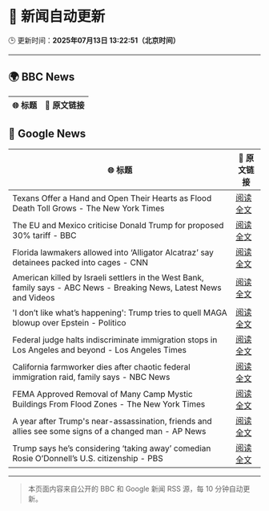 # 🧠 新闻自动更新

🕒 更新时间：**2025年07月13日 13:22:51（北京时间）**

---

## 🌍 BBC News

| 🌐 标题 | 🔗 原文链接 |
|--------|-------------|

## 📰 Google News

| 🌐 标题 | 🔗 原文链接 |
|--------|-------------|
| Texans Offer a Hand and Open Their Hearts as Flood Death Toll Grows - The New York Times | [阅读全文](https://news.google.com/rss/articles/CBMie0FVX3lxTE9hRVYyQ0dHUk9DdVpmdjdrVFpNWUNxTTJGc1BoM3l3TzlQYU8wQUhyQ01WWkdGcWlVVTZDOWFYNW43WHdZOFFDa2ZUMU5zZFhkZGh0MEFyc3U5SHhUWjFtSUJwV1FxQmh4MTVVZzBpY2VpUk1JbHJXVkxZbw?oc=5) |
| The EU and Mexico criticise Donald Trump for proposed 30% tariff - BBC | [阅读全文](https://news.google.com/rss/articles/CBMiWkFVX3lxTE1VMEFaSVV1VERUMnJ5OFlzcm5Va1BRMGdKalgyVnJ0em94T0RmOTdWZmxndXJoNlF1dk96X2ljMHdfZ29qMHMzRjBxUUp2V0xHZUZ0c3NpMEdGUdIBX0FVX3lxTE4yTG53SGJoQllFSS1BMGtuU0ZyMHEtaVYxM0d5dUJ3V19RR3RhbUhrZEhMamhPNnF2YWQtYXJkelZEOFRSdTFEbmhsYzZERmp5aWxFRGZWTnRIbmItdkJJ?oc=5) |
| Florida lawmakers allowed into ‘Alligator Alcatraz’ say detainees packed into cages - CNN | [阅读全文](https://news.google.com/rss/articles/CBMigwFBVV95cUxONUJNQ0pxS0xva280WmtWZ0drWnlCOEhHalF3OWx2OU9aZ2Y2ZmtJR0FQc1J5cTZzek9qTWUzd2tQR29vQ2VFQ1JBY1o2XzE5N2E1M18tTnFZTFVxa3h2eGhYYkJCbXlZY0h3QTFuekhHd0hZZEg0cXhpeDFYclJtak5RWdIBiAFBVV95cUxOekNZdW1XSTVwTUp6NDh2VmRuZndrMF9HTmhuZTVVMmNVTEY5NjJyc3l0Njg3cDBXekloSmhjb3RvaERkMTdPd0htQUJjLUNhT24tM25BSGtfbXFqTkZPYWRvVzVvaHNqbWIwaFJaMFI2Qk42Ul9VNGI0Q2pjdXAzM1Z3aURfT1R2?oc=5) |
| American killed by Israeli settlers in the West Bank, family says - ABC News - Breaking News, Latest News and Videos | [阅读全文](https://news.google.com/rss/articles/CBMiqAFBVV95cUxQRHVrRkZ4c3QySXlrcmJpRWdGb0JwcWhqb0ZQck5WcWNKTnRxeWZLb3pIc3JOMmd3cXFneFMyaFJQbFpsQnBDTnUtaVdsN1Z5S1d3emF6RVNQa25ZQUZUdXhMVXRGejAycnJkMXU0Q0RTWUZUdGFzNXZRWWpiVS1pN1QtNGFoMTM5bnJUZGFDeDlScUhUTnNrdEJtYTB3WEhxRUpnX0U1ZDXSAa4BQVVfeXFMUFhybWxJYmMyT1Q5c09ERHg5QjJMUUJ6TFF5TGY0UEphTy1DT3hfR19Zc0VqQ0lXT3ZUdHJIMk1xc3dwUTNIWHhpd2Y4TE9VTjBBbmV3MjBMVHE2ZXhNNmtvS3V1OHZWQS1acXNCZzh4eGJaektFUWd4SThSbTRweTNMTGRjbzl1cE1TZVFEVUNYUnAtM1N6cXE5Tldpc0pnOXo4aG5xaDBpWTNFVTVB?oc=5) |
| 'I don’t like what’s happening': Trump tries to quell MAGA blowup over Epstein - Politico | [阅读全文](https://news.google.com/rss/articles/CBMikAFBVV95cUxOM0tKa1hTWXlOUE9ycDNmcVYwM0FzSFlwTmZJWDItRXBBOE1vVjkteDZsVjZ5bzAtdlNQdlc1UnE3LUFLc3NvY1NSUVFheGZSbUFnRXZYaUhHZkJtZ0kwb3RfbUctMlRBa2wxZUR4SS00Wi14MWdrTE50SnFxLWdKN1RVTkh5bnJEUnJDUDk5YWk?oc=5) |
| Federal judge halts indiscriminate immigration stops in Los Angeles and beyond - Los Angeles Times | [阅读全文](https://news.google.com/rss/articles/CBMiwgFBVV95cUxNSkNTdDctV0NFdUNRMVNwTWVjc0Voa01yOW94Wjh3QW9YRC1mVTAxcjFGaFRPYURlc3dCMjcxb2M4UW5mTVVsUDNQOGpwMDZJNDlZT3F1bzhteERHa1YyWE5COEFHX3l6djZLLWJ1NWdWY0F5WnJhdDhyU2hyWUlMV0dTd3ZFblE4UzZ4WlRSWHJCYld2NUx4aXIwVFZ3RHpKSXI2WndjZkR0ZXo5VEd5RWpmM1VzWXpFdy1ScHZySW02QQ?oc=5) |
| California farmworker dies after chaotic federal immigration raid, family says - NBC News | [阅读全文](https://news.google.com/rss/articles/CBMilgFBVV95cUxOUHNHRUZYUWxFN2x1dkNXQWV5c29mZHprUXN4NWtnQWRaUUxlTmEwWjVDZWJ0clhrVmVBcEx6TFlGWjI1dUJxbzc1SkxHSTZzeFZ0SUdOQzQ5X2ZhQkFnRkVnMzZaQ1pfYTduT2pobVpnZnRHY2tQaHZpVm8xY1BybVowSHRsNkZBdmNvRktJeHJKb1hBaFHSAVZBVV95cUxPYTZhOUtSZEN0d1NOOHZJNXRXdVBvdWhTNTltRFYzcHptZThtUVhOYXJ6b1RtTDVaLU0wZzI2T0dDTjZCalNHbUpOS29xOF9haVBfMzlmdw?oc=5) |
| FEMA Approved Removal of Many Camp Mystic Buildings From Flood Zones - The New York Times | [阅读全文](https://news.google.com/rss/articles/CBMigwFBVV95cUxNWk9QVFhRSGZzaC0yUXdGTGJZM1BaaXVESHY1Nko1WGhWRTc3aUllRkpxMGJRMmFoZUFjRktoOHBjZ3BNdlRZWkN5ckhWOTlIQ3RZaDFSUjJxWkw1MzNsNUtKdXN2c2NfYmZKNC1kMmhPWW5zTjI2RXJ4N2F0TTB4Z1A0Yw?oc=5) |
| A year after Trump's near-assassination, friends and allies see some signs of a changed man - AP News | [阅读全文](https://news.google.com/rss/articles/CBMinwFBVV95cUxOcFZ6MHNKUFY0cHM4UmtMUDBfdWNndzFwc2h0Q3VEQTJKcVdMTkRRc2JOUjE3ZEZMU256QWdsVXpTVUgwU2k1dU1QMUVoSDhWOEZPRU93dENTQW9TRFNySm5kMnFhS0ItTlpwNFVjd25JZXJ5eExRYnZIYUp5WkRFdVhlSnpxMFJxM01iYXE5YlJuNVFZcW44dkNBOC1mbWs?oc=5) |
| Trump says he’s considering ‘taking away’ comedian Rosie O’Donnell’s U.S. citizenship - PBS | [阅读全文](https://news.google.com/rss/articles/CBMiuAFBVV95cUxNZkMxZHFOaFAxeDlzdjVRVmdpeXVqZm5hdkxpVWNDU0hjNnk5WlZsdWJmSlZleUFjTGQ3TEUxRHByRjlIbEFvLWEwWHhaZGpVdU9JNldPUDl2U1dmZzJHMVFpaW9jU2E1UEtNQ3NoM1NhTHczblcwTEx5bU03SWtMRy0zUG1JREpKT1l1ang2QlVfbl9ndm5SU0llUFZtdklRMEdUWk9mS09LTzFFUm54Uk9oQmZLVjJL0gG-AUFVX3lxTE0xY1FrNDNIRFBtN1VQUy1tR0V3dTlTTGFsRHZldlo3LVo0SWtFMmY5NURhaFlhRldYVzV4UnVVVDdjSXM1VVQzQm1OQ0JRV1B2N2pNZzV2a1JhcTF0U3NxUHltUXFnZ0lPTm1xLVo2MGcxODFmbFJqbEcyXzJ5VUpMVlllSGFaeWQ5VHV5YWhyUWRXQUhTQUZ2d28xb19ETFRya3J0TWJ2MGMzN3FNdjVfazZibXpEMDlHMjRjQXc?oc=5) |

---
> 本页面内容来自公开的 BBC 和 Google 新闻 RSS 源，每 10 分钟自动更新。